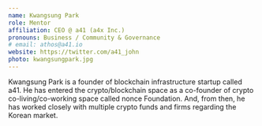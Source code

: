 ```yaml
---
name: Kwangsung Park
role: Mentor
affiliation: CEO @ a41 (a4x Inc.)
pronouns: Business / Community & Governance
# email: athos@a41.io
website: https://twitter.com/a41_john
photo: kwangsungpark.jpg
---
```


Kwangsung Park is a founder of blockchain infrastructure startup called a41. He has entered the crypto/blockchain space as a co-founder of crypto co-living/co-working space called nonce Foundation. And, from then, he has worked closely with multiple crypto funds and firms regarding the Korean market.
